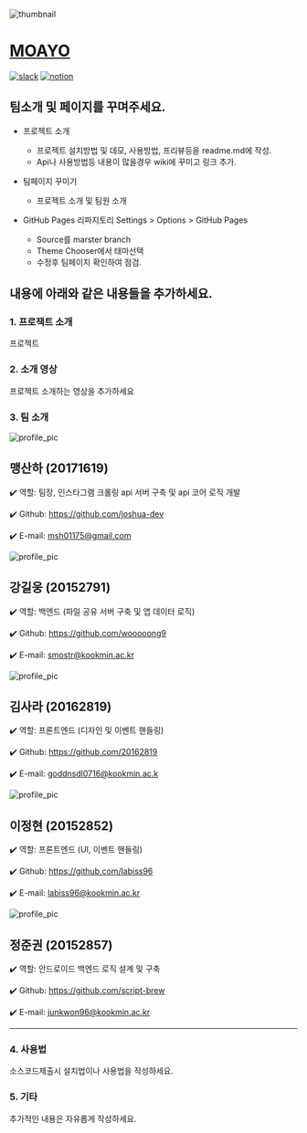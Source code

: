 ![thumbnail](https://lh5.googleusercontent.com/proxy/r5D7LX7gbvXfuJU1SFAfCM1SerPt0KcBvR_R0qpXO_fsa39nwCKhyGE0UQbFP99XpSMRuPWrckLRnkoU747FW6EHY1_Gqf1xzhXYhJnIqIHizuhbBX3fh0sgdxbpIwJrDtC9g-uELzM-xYNfiw=s0-d)

# [MOAYO](https://kookmin-sw.github.io/capstone-2020-23/)

[![slack](https://img.shields.io/badge/chat%20on-Slack-53185A)](https://capstone23workspace.slack.com/)
[![notion](https://img.shields.io/badge/spec-Notion-35363A)](https://www.notion.so/capstone23workspace)

## 팀소개 및 페이지를 꾸며주세요.

- 프로젝트 소개
  - 프로젝트 설치방법 및 데모, 사용방법, 프리뷰등을 readme.md에 작성.
  - Api나 사용방법등 내용이 많을경우 wiki에 꾸미고 링크 추가.

- 팀페이지 꾸미기
  - 프로젝트 소개 및 팀원 소개

- GitHub Pages 리파지토리 Settings > Options > GitHub Pages 
  - Source를 marster branch
  - Theme Chooser에서 태마선택
  - 수정후 팀페이지 확인하여 점검.





## 내용에 아래와 같은 내용들을 추가하세요.

### 1. 프로잭트 소개

프로젝트



### 2. 소개 영상

프로젝트 소개하는 영상을 추가하세요



### 3. 팀 소개

![profile_pic](https://user-images.githubusercontent.com/29545214/77186349-14c30880-6b16-11ea-8e8d-629b71268499.jpeg)

## 맹산하 (20171619)

:heavy_check_mark: 역할: 팀장, 인스타그램 크롤링 api 서버 구축 및 api 코어 로직 개발

:heavy_check_mark: Github: https://github.com/joshua-dev

:heavy_check_mark: E-mail: msh01175@gmail.com



![profile_pic](https://user-images.githubusercontent.com/29545214/77186529-5eabee80-6b16-11ea-8482-6ab68f04daa5.jpeg)

## 강길웅 (20152791)

:heavy_check_mark: 역할: 백엔드 (파일 공유 서버 구축 및 앱 데이터 로직)

:heavy_check_mark: Github: https://github.com/wooooong9

:heavy_check_mark: E-mail: smostr@kookmin.ac.kr



![profile_pic](https://user-images.githubusercontent.com/29545214/77186575-71bebe80-6b16-11ea-8496-cb7997b8718a.jpeg)

## 김사라 (20162819)

:heavy_check_mark: 역할: 프론트엔드 (디자인 및 이벤트 핸들링)

:heavy_check_mark: Github: https://github.com/20162819

:heavy_check_mark: E-mail: goddnsdl0716@kookmin.ac.k



![profile_pic](https://user-images.githubusercontent.com/29545214/77186609-80a57100-6b16-11ea-9f42-a52effe15266.jpeg)

## 이정현 (20152852)

:heavy_check_mark: 역할: 프론트엔드 (UI, 이벤트 핸들링)

:heavy_check_mark: Github: https://github.com/labiss96

:heavy_check_mark: E-mail: labiss96@kookmin.ac.kr



![profile_pic](https://user-images.githubusercontent.com/29545214/77186635-8b600600-6b16-11ea-9a7e-2f529acca19a.jpeg)

## 정준권 (20152857)

:heavy_check_mark: 역할: 안드로이드 백엔드 로직 설계 및 구축

:heavy_check_mark: Github: https://github.com/script-brew

:heavy_check_mark: E-mail: junkwon96@kookmin.ac.kr

---

### 4. 사용법

소스코드제출시 설치법이나 사용법을 작성하세요.



### 5. 기타

추가적인 내용은 자유롭게 작성하세요.
